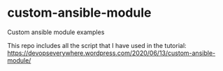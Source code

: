 # custom-ansible-module
Custom ansible module examples

This repo includes all the script that I have used in the tutorial: https://devopseverywhere.wordpress.com/2020/06/13/custom-ansible-module/
